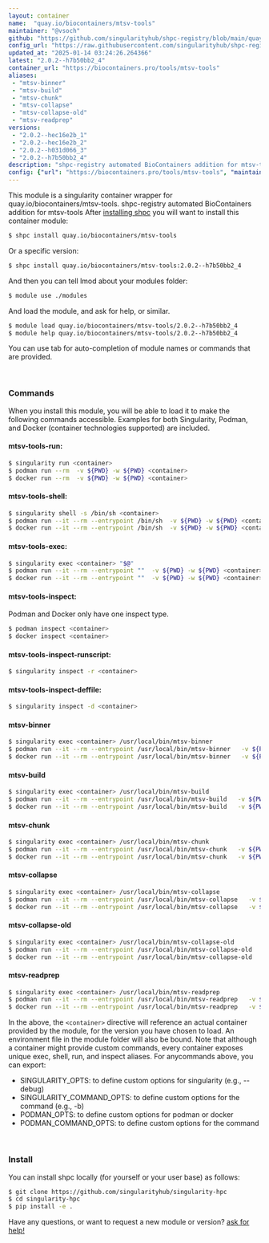 ```yaml
---
layout: container
name:  "quay.io/biocontainers/mtsv-tools"
maintainer: "@vsoch"
github: "https://github.com/singularityhub/shpc-registry/blob/main/quay.io/biocontainers/mtsv-tools/container.yaml"
config_url: "https://raw.githubusercontent.com/singularityhub/shpc-registry/main/quay.io/biocontainers/mtsv-tools/container.yaml"
updated_at: "2025-01-14 03:24:26.264366"
latest: "2.0.2--h7b50bb2_4"
container_url: "https://biocontainers.pro/tools/mtsv-tools"
aliases:
 - "mtsv-binner"
 - "mtsv-build"
 - "mtsv-chunk"
 - "mtsv-collapse"
 - "mtsv-collapse-old"
 - "mtsv-readprep"
versions:
 - "2.0.2--hec16e2b_1"
 - "2.0.2--hec16e2b_2"
 - "2.0.2--h031d066_3"
 - "2.0.2--h7b50bb2_4"
description: "shpc-registry automated BioContainers addition for mtsv-tools"
config: {"url": "https://biocontainers.pro/tools/mtsv-tools", "maintainer": "@vsoch", "description": "shpc-registry automated BioContainers addition for mtsv-tools", "latest": {"2.0.2--h7b50bb2_4": "sha256:adbaa936107f8a1e6c51312547c3e1d440fff7aa20b021c41ecadca605655234"}, "tags": {"2.0.2--hec16e2b_1": "sha256:c4fddadca62e7ffc6ad73b116202f73bd612fac8a7a83e8908213ba32ada2e13", "2.0.2--hec16e2b_2": "sha256:adb213e6d582d830927ddac6d202d2a079d095ebc90d2a296e9ab8c151c57b4a", "2.0.2--h031d066_3": "sha256:19221fdc1edae2978949f1009230e409e9bd130bc887a214f9e9075e39cce615", "2.0.2--h7b50bb2_4": "sha256:adbaa936107f8a1e6c51312547c3e1d440fff7aa20b021c41ecadca605655234"}, "docker": "quay.io/biocontainers/mtsv-tools", "aliases": {"mtsv-binner": "/usr/local/bin/mtsv-binner", "mtsv-build": "/usr/local/bin/mtsv-build", "mtsv-chunk": "/usr/local/bin/mtsv-chunk", "mtsv-collapse": "/usr/local/bin/mtsv-collapse", "mtsv-collapse-old": "/usr/local/bin/mtsv-collapse-old", "mtsv-readprep": "/usr/local/bin/mtsv-readprep"}}
---
```


This module is a singularity container wrapper for quay.io/biocontainers/mtsv-tools.
shpc-registry automated BioContainers addition for mtsv-tools
After [installing shpc](#install) you will want to install this container module:


```bash
$ shpc install quay.io/biocontainers/mtsv-tools
```

Or a specific version:

```bash
$ shpc install quay.io/biocontainers/mtsv-tools:2.0.2--h7b50bb2_4
```

And then you can tell lmod about your modules folder:

```bash
$ module use ./modules
```

And load the module, and ask for help, or similar.

```bash
$ module load quay.io/biocontainers/mtsv-tools/2.0.2--h7b50bb2_4
$ module help quay.io/biocontainers/mtsv-tools/2.0.2--h7b50bb2_4
```

You can use tab for auto-completion of module names or commands that are provided.

<br>

### Commands

When you install this module, you will be able to load it to make the following commands accessible.
Examples for both Singularity, Podman, and Docker (container technologies supported) are included.

#### mtsv-tools-run:

```bash
$ singularity run <container>
$ podman run --rm  -v ${PWD} -w ${PWD} <container>
$ docker run --rm  -v ${PWD} -w ${PWD} <container>
```

#### mtsv-tools-shell:

```bash
$ singularity shell -s /bin/sh <container>
$ podman run --it --rm --entrypoint /bin/sh  -v ${PWD} -w ${PWD} <container>
$ docker run --it --rm --entrypoint /bin/sh  -v ${PWD} -w ${PWD} <container>
```

#### mtsv-tools-exec:

```bash
$ singularity exec <container> "$@"
$ podman run --it --rm --entrypoint ""  -v ${PWD} -w ${PWD} <container> "$@"
$ docker run --it --rm --entrypoint ""  -v ${PWD} -w ${PWD} <container> "$@"
```

#### mtsv-tools-inspect:

Podman and Docker only have one inspect type.

```bash
$ podman inspect <container>
$ docker inspect <container>
```

#### mtsv-tools-inspect-runscript:

```bash
$ singularity inspect -r <container>
```

#### mtsv-tools-inspect-deffile:

```bash
$ singularity inspect -d <container>
```


#### mtsv-binner

```bash
$ singularity exec <container> /usr/local/bin/mtsv-binner
$ podman run --it --rm --entrypoint /usr/local/bin/mtsv-binner   -v ${PWD} -w ${PWD} <container> -c " $@"
$ docker run --it --rm --entrypoint /usr/local/bin/mtsv-binner   -v ${PWD} -w ${PWD} <container> -c " $@"
```


#### mtsv-build

```bash
$ singularity exec <container> /usr/local/bin/mtsv-build
$ podman run --it --rm --entrypoint /usr/local/bin/mtsv-build   -v ${PWD} -w ${PWD} <container> -c " $@"
$ docker run --it --rm --entrypoint /usr/local/bin/mtsv-build   -v ${PWD} -w ${PWD} <container> -c " $@"
```


#### mtsv-chunk

```bash
$ singularity exec <container> /usr/local/bin/mtsv-chunk
$ podman run --it --rm --entrypoint /usr/local/bin/mtsv-chunk   -v ${PWD} -w ${PWD} <container> -c " $@"
$ docker run --it --rm --entrypoint /usr/local/bin/mtsv-chunk   -v ${PWD} -w ${PWD} <container> -c " $@"
```


#### mtsv-collapse

```bash
$ singularity exec <container> /usr/local/bin/mtsv-collapse
$ podman run --it --rm --entrypoint /usr/local/bin/mtsv-collapse   -v ${PWD} -w ${PWD} <container> -c " $@"
$ docker run --it --rm --entrypoint /usr/local/bin/mtsv-collapse   -v ${PWD} -w ${PWD} <container> -c " $@"
```


#### mtsv-collapse-old

```bash
$ singularity exec <container> /usr/local/bin/mtsv-collapse-old
$ podman run --it --rm --entrypoint /usr/local/bin/mtsv-collapse-old   -v ${PWD} -w ${PWD} <container> -c " $@"
$ docker run --it --rm --entrypoint /usr/local/bin/mtsv-collapse-old   -v ${PWD} -w ${PWD} <container> -c " $@"
```


#### mtsv-readprep

```bash
$ singularity exec <container> /usr/local/bin/mtsv-readprep
$ podman run --it --rm --entrypoint /usr/local/bin/mtsv-readprep   -v ${PWD} -w ${PWD} <container> -c " $@"
$ docker run --it --rm --entrypoint /usr/local/bin/mtsv-readprep   -v ${PWD} -w ${PWD} <container> -c " $@"
```



In the above, the `<container>` directive will reference an actual container provided
by the module, for the version you have chosen to load. An environment file in the
module folder will also be bound. Note that although a container
might provide custom commands, every container exposes unique exec, shell, run, and
inspect aliases. For anycommands above, you can export:

 - SINGULARITY_OPTS: to define custom options for singularity (e.g., --debug)
 - SINGULARITY_COMMAND_OPTS: to define custom options for the command (e.g., -b)
 - PODMAN_OPTS: to define custom options for podman or docker
 - PODMAN_COMMAND_OPTS: to define custom options for the command

<br>

### Install

You can install shpc locally (for yourself or your user base) as follows:

```bash
$ git clone https://github.com/singularityhub/singularity-hpc
$ cd singularity-hpc
$ pip install -e .
```

Have any questions, or want to request a new module or version? [ask for help!](https://github.com/singularityhub/singularity-hpc/issues)